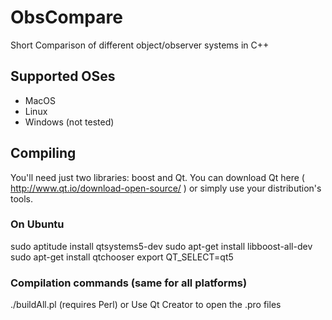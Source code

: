 # ObsCompare
Short Comparison of different object/observer systems in C++

## Supported OSes
* MacOS
* Linux
* Windows (not tested)

## Compiling
You'll need just two libraries: boost and Qt.  You can download Qt here ( http://www.qt.io/download-open-source/ ) or simply use your distribution's tools.

### On Ubuntu
sudo aptitude install qtsystems5-dev
sudo apt-get install libboost-all-dev
sudo apt-get install qtchooser
export QT_SELECT=qt5

### Compilation commands (same for all platforms)
./buildAll.pl (requires Perl)
or
Use Qt Creator to open the .pro files
